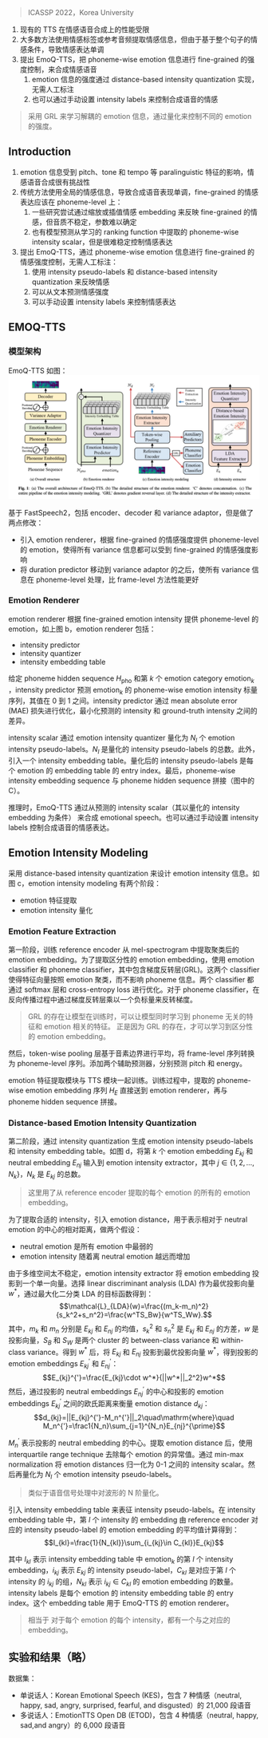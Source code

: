 > ICASSP 2022，Korea University

1. 现有的 TTS 在情感语音合成上的性能受限
2. 大多数方法使用情感标签或参考音频提取情感信息，但由于基于整个句子的情感条件，导致情感表达单调
3. 提出 EmoQ-TTS，把 phoneme-wise emotion 信息进行 fine-grained 的强度控制，来合成情感语音
    1. emotion 信息的强度通过 distance-based intensity quantization 实现，无需人工标注
    2. 也可以通过手动设置 intensity labels 来控制合成语音的情感

> 采用 GRL 来学习解耦的 emotion 信息，通过量化来控制不同的 emotion 的强度。

## Introduction

1. emotion 信息受到 pitch、tone 和 tempo 等 paralinguistic 特征的影响，情感语音合成很有挑战性
2. 传统方法使用全局的情感信息，导致合成语音表现单调，fine-grained 的情感表达应该在 phoneme-level 上：
    1. 一些研究尝试通过缩放或插值情感 embedding 来反映 fine-grained 的情感，但音质不稳定，参数难以确定
    2. 也有模型预测从学习的 ranking function 中提取的 phoneme-wise intensity scalar，但是很难稳定控制情感表达
3. 提出 EmoQ-TTS，通过 phoneme-wise emotion 信息进行 fine-grained 的情感强度控制，无需人工标注：
    1. 使用 intensity pseudo-labels 和 distance-based intensity quantization 来反映情感
    2. 可以从文本预测情感强度
    3. 可以手动设置 intensity labels 来控制情感表达

## EMOQ-TTS

### 模型架构

EmoQ-TTS 如图：
![](image/Pasted%20image%2020240409105927.png)

基于 FastSpeech2，包括 encoder、decoder 和 variance adaptor，但是做了两点修改：
+ 引入 emotion renderer，根据 fine-grained 的情感强度提供 phoneme-level 的 emotion，使得所有 variance 信息都可以受到 fine-grained 的情感强度影响
+ 将 duration predictor 移动到 variance adaptor 的之后，使所有 variance 信息在 phoneme-level 处理，比 frame-level 方法性能更好

### Emotion Renderer

emotion renderer 根据 fine-grained emotion intensity 提供 phoneme-level 的 emotion，如上图 b，emotion renderer 包括：
+ intensity predictor
+ intensity quantizer
+ intensity embedding table

给定 phoneme hidden sequence $H_{\text{pho}}$ 和第 $k$ 个 emotion category $\text{emotion}_k$ ，intensity predictor 预测 $\text{emotion}_k$ 的 phoneme-wise emotion intensity 标量序列，其值在 0 到 1 之间。intensity predictor 通过 mean absolute error (MAE) 损失进行优化，最小化预测的 intensity 和 ground-truth intensity 之间的差异。

intensity scalar 通过 emotion intensity quantizer 量化为 $N_I$ 个 emotion intensity pseudo-labels。$N_I$ 是量化的 intensity pseudo-labels 的总数。此外，引入一个 intensity embedding table。量化后的 intensity pseudo-labels 是每个 emotion 的 embedding table 的 entry index。最后，phoneme-wise intensity embedding sequence 与 phoneme hidden sequence 拼接（图中的 C）。

推理时，EmoQ-TTS 通过从预测的 intensity scalar（其以量化的 intensity embedding 为条件） 来合成  emotional speech。也可以通过手动设置 intensity labels 控制合成语音的情感表达。

## Emotion Intensity Modeling

采用 distance-based intensity quantization 来设计 emotion intensity 信息。如图 c，emotion intensity modeling 有两个阶段：
+ emotion 特征提取
+ emotion intensity 量化

### Emotion Feature Extraction

第一阶段，训练 reference encoder 从 mel-spectrogram 中提取聚类后的 emotion embedding。为了提取区分性的 emotion embedding，使用 emotion classifier 和 phoneme classifier，其中包含梯度反转层(GRL)。这两个 classifier 使得特征向量按照 emotion 聚类，而不影响 phoneme 信息。两个 classifier 都通过 softmax 层和 cross-entropy loss 进行优化。对于 phoneme classifier，在反向传播过程中通过梯度反转层乘以一个负标量来反转梯度。
> GRL 的存在让模型在训练时，可以让模型同时学习到 phoneme 无关的特征和 emotion 相关的特征。
> 正是因为 GRL 的存在，才可以学习到区分性的 emotion embedding。

然后，token-wise pooling 层基于音素边界进行平均，将 frame-level 序列转换为 phoneme-level 序列。添加两个辅助预测器，分别预测 pitch 和 energy。

emotion 特征提取模块与 TTS 模块一起训练。训练过程中，提取的 phoneme-wise emotion embedding 序列 $H_E$ 直接送到 emotion renderer，再与 phoneme hidden sequence 拼接。

### Distance-based Emotion Intensity Quantization

第二阶段，通过 intensity quantization 生成 emotion intensity pseudo-labels 和 intensity embedding table。如图 d，将第 $k$ 个 emotion embedding $E_{kj}$ 和 neutral embedding $E_{nj}$ 输入到 emotion intensity extractor，其中 $j \in \{1,2,...,N_k\}$，$N_k$ 是 $E_{kj}$ 的总数。
> 这里用了从 reference encoder 提取的每个 emotion 的所有的 emotion embedding。

为了提取合适的 intensity，引入 emotion distance，用于表示相对于 neutral emotion 的中心的相对距离，做两个假设：
+ neutral emotion 是所有 emotion 中最弱的
+ emotion intensity 随着离 neutral emotion 越远而增加

由于多维空间太不稳定，emotion intensity extractor 将 emotion embedding 投影到一个单一向量。选择 linear discriminant analysis (LDA) 作为最优投影向量 $w^*$，通过最大化二分类 LDA 的目标函数得到：
$$\mathcal{L}_{LDA}(w)=\frac{(m_k-m_n)^2}{s_k^2+s_n^2}=\frac{w^TS_Bw}{w^TS_Ww}.$$
其中，$m_k$ 和 $m_n$ 分别是 $E_{kj}$ 和 $E_{nj}$ 的均值，$s_k^2$ 和 $s_n^2$ 是 $E_{kj}$ 和 $E_{nj}$ 的方差，$w$ 是投影向量，$S_B$ 和 $S_W$ 是两个 cluster 的 between-class variance 和 within-class variance。得到 $w^*$ 后，将 $E_{kj}$ 和 $E_{nj}$ 投影到最优投影向量 $w^*$，得到投影的 emotion embeddings $E_{kj}^\prime$ 和 $E_{nj}^\prime$：
$$E_{kj}^{'}=\frac{E_{kj}\cdot w^*}{||w^*||_2^2}w^*$$
然后，通过投影的 neutral embeddings $E_{nj}^\prime$ 的中心和投影的 emotion embeddings $E_{kj}^\prime$ 之间的欧氏距离来衡量 emotion distance $d_{kj}$：
$$d_{kj}=||E_{kj}^{'}-M_n^{'}||_2\quad\mathrm{where}\quad M_n^{'}=\frac1{N_n}\sum_{j=1}^{N_n}E_{nj}^{\prime}$$

$M_n^\prime$ 表示投影的 neutral embedding 的中心。提取 emotion distance 后，使用 interquartile range technique 去除每个 emotion 的异常值。通过 min-max normalization 将 emotion distances 归一化为 0-1 之间的 intensity scalar。然后再量化为 $N_I$ 个 emotion intensity pseudo-labels。
> 类似于语音信号处理中对波形的 N 阶量化。

引入 intensity embedding table 来表征 intensity pseudo-labels。在 intensity embedding table 中，第 $l$ 个 intensity 的 embedding 由 reference encoder 对应的 intensity pseudo-label 的 emotion embedding 的平均值计算得到：
$$I_{kl}=\frac{1}{N_{kl}}\sum_{i_{kj}\in C_{kl}}E_{kj}$$

其中 $I_{kl}$ 表示 intensity embedding table 中 $\text{emotion}_k$ 的第 $l$ 个 intensity embedding，$i_{kj}$ 表示 $E_{kj}$ 的 intensity pseudo-label，$C_{kl}$ 是对应于第 $l$ 个 intensity 的 $i_{kj}$ 的组，$N_{kl}$ 表示 $i_{kj} \in C_{kl}$ 的 emotion embedding 的数量。intensity labels 是每个 emotion 的 intensity embedding table 的 entry index。这个 embedding table 用于 EmoQ-TTS 的 emotion renderer。
> 相当于 对于每个 emotion 的每个 intensity，都有一个与之对应的 embedding。

## 实验和结果（略）

数据集：
+ 单说话人：Korean Emotional Speech (KES)，包含 7 种情感（neutral, happy, sad, angry, surprised, fearful, and disgusted）的 21,000 段语音
+ 多说话人：EmotionTTS Open DB (ETOD)，包含 4 种情感（neutral, happy, sad,and angry）的 6,000 段语音